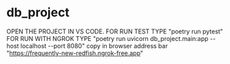 # db_project
 OPEN THE PROJECT IN VS CODE.
 FOR RUN TEST TYPE "poetry run pytest"
 FOR RUN WITH NGROK TYPE "poetry run uvicorn db_project.main:app --host localhost --port 8080"
 copy in browser address bar "https://frequently-new-redfish.ngrok-free.app"
